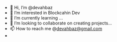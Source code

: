 - 👋 Hi, I’m @devahbaz
- 👀 I’m interested in Blockcahin Dev
- 🌱 I’m currently learning ...
- 💞️ I’m looking to collaborate on creating projects...
- 📫 How to reach me @devahbaz@gmail.com
- 

<!---
devahbaz/devahbaz is a ✨ special ✨ repository because its `README.md` (this file) appears on your GitHub profile.
You can click the Preview link to take a look at your changes.
--->
